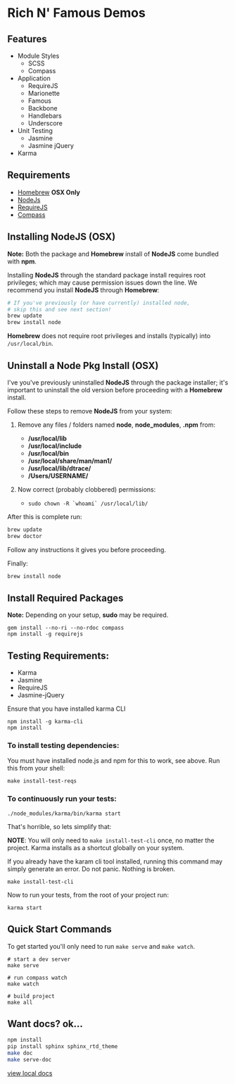 # Rich N' Famous Demos

## Features

* Module Styles
    * SCSS
    * Compass
* Application
    * RequireJS
    * Marionette
    * Famous
    * Backbone
    * Handlebars
    * Underscore
* Unit Testing
    * Jasmine
    * Jasmine jQuery
* Karma

## Requirements

* [Homebrew](http://brew.sh/) **OSX Only**
* [NodeJs](http://nodejs.org/download/)
* [RequireJS](http://requirejs.org/)
* [Compass](http://compass-style.org/)

## Installing NodeJS (OSX)

**Note:** Both the package and **Homebrew** install of **NodeJS** come bundled with **npm**.

Installing **NodeJS** through the standard package install requires root privileges; which may cause permission issues down the line. We recommend you install **NodeJS** through **Homebrew**:

```sh
# If you've previously (or have currently) installed node,
# skip this and see next section!
brew update
brew install node
```

**Homebrew** does not require root privileges and installs (typically) into `/usr/local/bin`.

## Uninstall a Node Pkg Install (OSX)

I've you've previously uninstalled **NodeJS** through the package installer; it's important to uninstall the old version before proceeding with a **Homebrew** install.

Follow these steps to remove **NodeJS** from your system:

1. Remove any files / folders named **node**, **node_modules**, **.npm** from:
    - **/usr/local/lib**
    - **/usr/local/include**
    - **/usr/local/bin**
    - **/usr/local/share/man/man1/**
    - **/usr/local/lib/dtrace/**
    - **/Users/USERNAME/**

2. Now correct (probably clobbered) permissions:
    - ```sudo chown -R `whoami` /usr/local/lib/```

After this is complete run:

```sh
brew update
brew doctor
```

Follow any instructions it gives you before proceeding.

Finally:

```sh
brew install node
```

## Install Required Packages

**Note:** Depending on your setup, **sudo** may be required.


```
gem install --no-ri --no-rdoc compass
npm install -g requirejs

```

## Testing Requirements:

* Karma
* Jasmine
* RequireJS
* Jasmine-jQuery

Ensure that you have installed karma CLI

```
npm install -g karma-cli
npm install
```

### To install testing dependencies:

You must have installed node.js and npm for this to work, see above.
Run this from your shell:

```
make install-test-reqs
```

### To continuously run your tests:

```
./node_modules/karma/bin/karma start
```

That's horrible, so lets simplify that:

**NOTE**: You will only need to `make install-test-cli` once, no matter the
project. Karma installs as a shortcut globally on your system.

If you already have the karam cli tool installed, running this command
may simply generate an error. Do not panic. Nothing is broken.

```
make install-test-cli
```

Now to run your tests, from the root of your project run:

```
karma start
```

## Quick Start Commands

To get started you'll only need to run `make serve` and `make watch`.

```
# start a dev server
make serve

# run compass watch
make watch

# build project
make all
```

## Want docs? ok...

``` bash
npm install
pip install sphinx sphinx_rtd_theme
make doc
make serve-doc
```
[view local docs](http://localhost:8000/)
